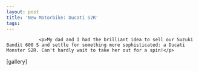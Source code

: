 ```yaml
---
layout: post
title: 'New Motorbike: Ducati S2R'
tags:
---
```



                <p>My dad and I had the brilliant idea to sell our Suzuki Bandit 600 S and settle for something more sophisticated: a Ducati Monster S2R. Can't hardly wait to take her out for a spin!</p>
<p>[gallery]</p>
